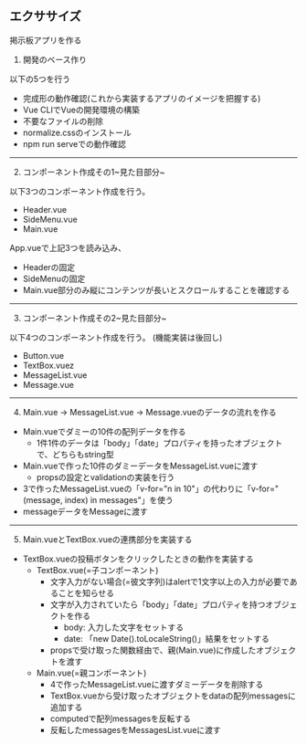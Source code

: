 ## エクササイズ

掲示板アプリを作る

1. 開発のベース作り

以下の5つを行う

- 完成形の動作確認(これから実装するアプリのイメージを把握する)
- Vue CLIでVueの開発環境の構築
- 不要なファイルの削除
- normalize.cssのインストール
- npm run serveでの動作確認

---

2. コンポーネント作成その1~見た目部分~

以下3つのコンポーネント作成を行う。

- Header.vue
- SideMenu.vue
- Main.vue

App.vueで上記3つを読み込み、

- Headerの固定
- SideMenuの固定
- Main.vue部分のみ縦にコンテンツが長いとスクロールすることを確認する

---

3. コンポーネント作成その2~見た目部分~

以下4つのコンポーネント作成を行う。
(機能実装は後回し)

- Button.vue
- TextBox.vuez
- MessageList.vue
- Message.vue


---

4. Main.vue → MessageList.vue → Message.vueのデータの流れを作る

- Main.vueでダミーの10件の配列データを作る
  - 1件1件のデータは「body」「date」プロパティを持ったオブジェクトで、どちらもstring型
- Main.vueで作った10件のダミーデータをMessageList.vueに渡す
  - propsの設定とvalidationの実装を行う
- 3で作ったMessageList.vueの「v-for="n in 10"」の代わりに「v-for="(message, index) in messages"」を使う
- messageデータをMessageに渡す

---


5. Main.vueとTextBox.vueの連携部分を実装する

- TextBox.vueの投稿ボタンをクリックしたときの動作を実装する
    - TextBox.vue(=子コンポーネント)
        - 文字入力がない場合(=彼文字列)はalertで1文字以上の入力が必要であることを知らせる
        - 文字が入力されていたら「body」「date」プロパティを持つオブジェクトを作る
            - body: 入力した文字をセットする
            - date: 「new Date().toLocaleString()」結果をセットする
        - propsで受け取った関数経由で、親(Main.vue)に作成したオブジェクトを渡す
    - Main.vue(=親コンポーネント)
        - 4で作ったMessageList.vueに渡すダミーデータを削除する
        - TextBox.vueから受け取ったオブジェクトをdataの配列messagesに追加する
        - computedで配列messagesを反転する
        - 反転したmessagesをMessagesList.vueに渡す